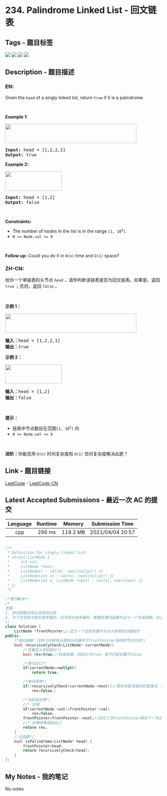 
# 234. Palindrome Linked List - 回文链表

## Tags - 题目标签

 <img src="https://img.shields.io/badge/Stack-栈-blue.svg">   <img src="https://img.shields.io/badge/Recursion-递归-blue.svg">   <img src="https://img.shields.io/badge/Linked List-链表-blue.svg">   <img src="https://img.shields.io/badge/Two Pointers-双指针-blue.svg">  


## Description - 题目描述

### EN:
<p>Given the <code>head</code> of a singly linked list, return <code>true</code> if it is a palindrome.</p>

<p>&nbsp;</p>
<p><strong>Example 1:</strong></p>
<img alt="" src="https://assets.leetcode.com/uploads/2021/03/03/pal1linked-list.jpg" style="width: 422px; height: 62px;" />
<pre>
<strong>Input:</strong> head = [1,2,2,1]
<strong>Output:</strong> true
</pre>

<p><strong>Example 2:</strong></p>
<img alt="" src="https://assets.leetcode.com/uploads/2021/03/03/pal2linked-list.jpg" style="width: 182px; height: 62px;" />
<pre>
<strong>Input:</strong> head = [1,2]
<strong>Output:</strong> false
</pre>

<p>&nbsp;</p>
<p><strong>Constraints:</strong></p>

<ul>
	<li>The number of nodes in the list is in the range <code>[1, 10<sup>5</sup>]</code>.</li>
	<li><code>0 &lt;= Node.val &lt;= 9</code></li>
</ul>

<p>&nbsp;</p>
<strong>Follow up:</strong> Could you do it in <code>O(n)</code> time and <code>O(1)</code> space?

### ZH-CN:
<p>给你一个单链表的头节点 <code>head</code> ，请你判断该链表是否为回文链表。如果是，返回 <code>true</code> ；否则，返回 <code>false</code> 。</p>

<p>&nbsp;</p>

<p><strong>示例 1：</strong></p>
<img alt="" src="https://assets.leetcode.com/uploads/2021/03/03/pal1linked-list.jpg" style="width: 422px; height: 62px;" />
<pre>
<strong>输入：</strong>head = [1,2,2,1]
<strong>输出：</strong>true
</pre>

<p><strong>示例 2：</strong></p>
<img alt="" src="https://assets.leetcode.com/uploads/2021/03/03/pal2linked-list.jpg" style="width: 182px; height: 62px;" />
<pre>
<strong>输入：</strong>head = [1,2]
<strong>输出：</strong>false
</pre>

<p>&nbsp;</p>

<p><strong>提示：</strong></p>

<ul>
	<li>链表中节点数目在范围<code>[1, 10<sup>5</sup>]</code> 内</li>
	<li><code>0 &lt;= Node.val &lt;= 9</code></li>
</ul>

<p>&nbsp;</p>

<p><strong>进阶：</strong>你能否用&nbsp;<code>O(n)</code> 时间复杂度和 <code>O(1)</code> 空间复杂度解决此题？</p>



## Link - 题目链接

[LeetCode](https://leetcode.com/problems/palindrome-linked-list/description/)  -  [LeetCode-CN](https://leetcode-cn.com/problems/palindrome-linked-list/description/)
## Latest Accepted Submissions - 最近一次 AC 的提交


| Language | Runtime | Memory | Submission Time |
|:---:|:---:|:---:|:---:|
| cpp  | 296 ms | 118.2 MB | 2021/04/04 20:57 |

```cpp

/**
 * Definition for singly-linked list.
 * struct ListNode {
 *     int val;
 *     ListNode *next;
 *     ListNode() : val(0), next(nullptr) {}
 *     ListNode(int x) : val(x), next(nullptr) {}
 *     ListNode(int x, ListNode *next) : val(x), next(next) {}
 * };
 */
 
/*递归解法*/
/*
思路：
1. 递归函数实现从后往前比较
2. 为了实现前半部分顺序遍历，后半部分逆序遍历，需要在递归函数外定义一个全局函数，在主函数内初始化，在递归函数内更新(实际上进行的是frontPointer从前到后，递归从后到前对整个链表比较)
*/
class Solution {  
    ListNode *frontPointer;//定义一个全局变量作为从头到尾的扫描指针
public:
    /*递归函数：将传入的链表从尾到头扫描并于frontPointer指向的节点比较*/
    bool recursivelyCheck(ListNode* currentNode){
        /*变量定义及初始化*/
        bool res=true;//检查结果，初始化为true，若不匹配则置为false

        /*递归出口*/
        if(currentNode==nullptr)
            return true;

        /*递归调用*/ 
        if(!recursivelyCheck(currentNode->next))//要先判断深层的匹配情况，所以递归调用写在前
            res=false;;

        /*当前层处理*/
        //* 处理
        if(currentNode->val!=frontPointer->val)
            res=false;
        frontPointer=frontPointer->next;//别忘了将frontPointer移向下一节点
        //* 处理结果返回出口
        return res;
    }
    /*主函数*/
    bool isPalindrome(ListNode* head) {
        frontPointer=head;
        return recursivelyCheck(head);
    }
};

```
## My Notes - 我的笔记


No notes

